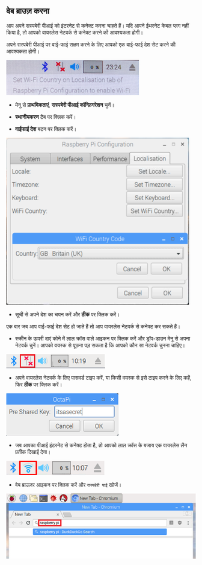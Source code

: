 ## वेब ब्राउज़ करना

आप अपने रास्पबेरी पीआई को इंटरनेट से कनेक्ट करना चाहते हैं। यदि आपने ईथरनेट केबल प्लग नहीं किया है, तो आपको वायरलेस नेटवर्क से कनेक्ट करने की आवश्यकता होगी।

अपने रास्पबेरी पीआई पर वाई-फाई सक्षम करने के लिए आपको एक वाई-फाई देश सेट करने की आवश्यकता होगी।

![वाईफाई देश सेट करें](images/pi-set-wifi-country.png)

+ मेनू से **प्राथमिकताएं**, **रास्पबेरी पीआई कॉन्फ़िगरेशन** चुनें।

+ **स्थानीयकरण** टैब पर क्लिक करें।

+ **वाईफाई देश** बटन पर क्लिक करें।

![वाईफाई देश का चयन करें](images/pi-select-wifi-country.png)

+ सूची से अपने देश का चयन करें और **ठीक** पर क्लिक करें।

एक बार जब आप वाई-फाई देश सेट हो जाते हैं तो आप वायरलेस नेटवर्क से कनेक्ट कर सकते हैं।

+ स्क्रीन के ऊपरी दाएं कोने में लाल क्रॉस वाले आइकन पर क्लिक करें और ड्रॉप-डाउन मेनू से अपना नेटवर्क चुनें। आपको वयस्क से पूछना पड़ सकता है कि आपको कौन सा नेटवर्क चुनना चाहिए।

![कोई Wifi नहीं](images/no-wifi.png)

+ अपने वायरलेस नेटवर्क के लिए पासवर्ड टाइप करें, या किसी वयस्क से इसे टाइप करने के लिए कहें, फिर **ठीक** पर क्लिक करें।

![पासवर्ड में टाइप करें](images/type-password.png)

+ जब आपका पीआई इंटरनेट से कनेक्ट होता है, तो आपको लाल क्रॉस के बजाय एक वायरलेस लैन प्रतीक दिखाई देगा।

![स्क्रीनशॉट](images/pi-wifi.png)

+ वेब ब्राउज़र आइकन पर क्लिक करें और `रास्पबेरी पाई` खोजें।

![स्क्रीनशॉट](images/pi-browser.png)